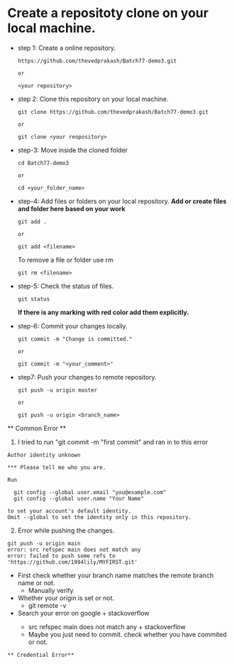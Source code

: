 # Create a repositoty clone on your local machine.

- step 1: Create a online repository.
    ```
    https://github.com/thevedprakash/Batch77-demo3.git

    or 
    
    <your repository>
    ```

- step 2: Clone this repository on your local machine.
    ```
	git clone https://github.com/thevedprakash/Batch77-demo3.git	

    or 

    git clone <your reopository>
    ```

- step-3: Move inside the cloned folder
    ```
    cd Batch77-demo3

    or 

    cd <your_folder_name>
    ```

- step-4: Add files or folders on your local repository.
          **Add or create files and folder here based on your work**
    ```
    git add . 

    or

    git add <filename>   
    ```
    To remove a file or folder use rm 
    ```
    git rm <filename>

    ```

- step-5: Check the status of files.
    ```
    git status
    ```
    **If there is any marking with red color add them explicitly.**

- step-6: Commit your changes locally.
    ```
    git commit -m "Change is committed."

    or 

    git commit -m "<your_comment>"
    ```
- step7: Push your changes to remote repository.
    ```
    git push -u origin master

    or 

    git push -u origin <branch_name>
    ```


** Common Error **

1.  I tried to run "git commit -m "first commit" and ran in to this error   

```
Author identity unknown

*** Please tell me who you are.

Run

  git config --global user.email "you@example.com"
  git config --global user.name "Your Name"

to set your account's default identity.
Omit --global to set the identity only in this repository.

```

2. Error while pushing the changes.

```
git push -u origin main
error: src refspec main does not match any
error: failed to push some refs to 'https://github.com/1994lily/MYFIRST.git'

```
- First check whether your branch name matches the remote branch name or not.
	- Manually verify
- Whether your origin is set or not.
	- git remote -v
- Search your error on google <your-error message> + stackoverflow
	- src refspec main does not match any + stackoverflow
	- Maybe you just need to commit. check whether you have commited or not.
```
** Credential Error**
```


